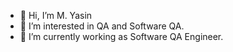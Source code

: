 - 👋 Hi, I’m M. Yasin
- 👀 I’m interested in QA and Software QA.
- 🌱 I’m currently working as Software QA Engineer. 

<!---
kolegian/kolegian is a ✨ special ✨ repository because its `README.md` (this file) appears on your GitHub profile.
You can click the Preview link to take a look at your changes.
--->
